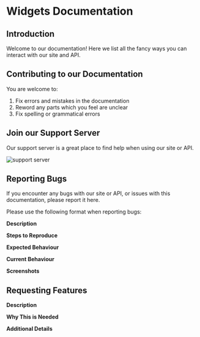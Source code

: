 # Widgets Documentation

## Introduction

Welcome to our documentation! Here we list all the fancy ways you can interact with our site and API. 

## Contributing to our Documentation

You are welcome to:

1. Fix errors and mistakes in the documentation
2. Reword any parts which you feel are unclear
3. Fix spelling or grammatical errors

## Join our Support Server

Our support server is a great place to find help when using our site or API.

![support server](https://domain.com/api/discord/servers/810497200257761320/invite)

## Reporting Bugs

If you encounter any bugs with our site or API, or issues with this documentation, please report it here.

Please use the following format when reporting bugs:

**Description**

**Steps to Reproduce**

**Expected Behaviour**

**Current Behaviour**

**Screenshots**

## Requesting Features

**Description**

**Why This is Needed**

**Additional Details**

